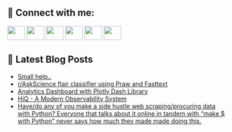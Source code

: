 ## 🔎 Connect with me:
[<img height="32" width="40" src="https://cdn.jsdelivr.net/npm/simple-icons@v5/icons/telegram.svg" />](https://t.me/bullbesh)
[<img height="32" width="40" src="https://cdn.jsdelivr.net/npm/simple-icons@v5/icons/vk.svg" />](https://vk.com/bullbesh)
[<img height="32" width="40" src="https://cdn.jsdelivr.net/npm/simple-icons@v5/icons/twitter.svg" />](https://twitter.com/bullbesh1)
[<img height="32" width="40" src="https://cdn.jsdelivr.net/npm/simple-icons@v5/icons/instagram.svg" />](https://www.instagram.com/bullbesh)
[<img height="32" width="40" src="https://cdn.jsdelivr.net/npm/simple-icons@v5/icons/reddit.svg" />](https://www.reddit.com/user/bullbesh)
[<img height="32" width="40" src="https://cdn.jsdelivr.net/npm/simple-icons@v5/icons/youtube.svg" />](https://www.youtube.com/channel/UCtfjRs6uzgq5mfm8S06WTcg)

## 📕 Latest Blog Posts
<!-- BLOG-POST-LIST:START -->
- [Small help..](https://www.reddit.com/r/Python/comments/u09272/small_help/)
- [r/AskScience flair classifier using Praw and Fasttext](https://www.reddit.com/r/Python/comments/u085ro/raskscience_flair_classifier_using_praw_and/)
- [Analytics Dashboard with Plotly Dash Library](https://www.reddit.com/r/Python/comments/u07h4i/analytics_dashboard_with_plotly_dash_library/)
- [HiQ - A Modern Observability System](https://www.reddit.com/r/Python/comments/u07er0/hiq_a_modern_observability_system/)
- [Have/do any of you make a side hustle web scraping/procuring data with Python? Everyone that talks about it online in tandem with “make $ with Python” never says how much they made made doing this.](https://www.reddit.com/r/Python/comments/u06k0b/havedo_any_of_you_make_a_side_hustle_web/)
<!-- BLOG-POST-LIST:END -->
